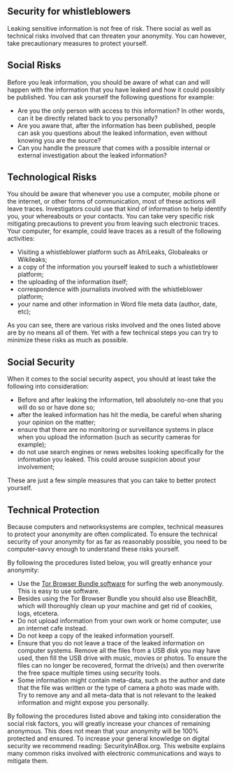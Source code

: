 
## Security for whistleblowers

Leaking sensitive information is not free of risk. There social as well as technical risks involved that can threaten your anonymity. You can however, take precautionary measures to protect yourself.

## Social Risks

Before you leak information, you should be aware of what can and will happen with the information that you have leaked and how it could possibly be published. You can ask yourself the following questions for example:

* Are you the only person with access to this information? In other words, can it be directly related back to you personally?
* Are you aware that, after the information has been published, people can ask you questions about the leaked information, even without knowing you are the source?
* Can you handle the pressure that comes with a possible internal or external investigation about the leaked information?

## Technological Risks

You should be aware that whenever you use a computer, mobile phone or the internet, or other forms of communication, most of these actions will leave traces. Investigators could use that kind of information to help identify you, your whereabouts or your contacts. You can take very specific risk mitigating precautions to prevent you from leaving such electronic traces. Your computer, for example, could leave traces as a result of the following activities:

* Visiting a whistleblower platform such as AfriLeaks, Globaleaks or Wikileaks;
* a copy of the information you yourself leaked to such a whistleblower platform;
* the uploading of the information itself;
* correspondence with journalists involved with the whistleblower platform;
* your name and other information in Word file meta data (author, date, etc);

As you can see, there are various risks involved and the ones listed above are by no means all of them. Yet with a few technical steps you can try to minimize these risks as much as possible.

## Social Security

When it comes to the social security aspect, you should at least take the following into consideration:

* Before and after leaking the information, tell absolutely no-one that you will do so or have done so;
* after the leaked information has hit the media, be careful when sharing your opinion on the matter;
* ensure that there are no monitoring or surveillance systems in place when you upload the information (such as security cameras for example);
* do not use search engines or news websites looking specifically for the information you leaked. This could arouse suspicion about your involvement;

These are just a few simple measures that you can take to better protect yourself.

## Technical Protection

Because computers and networksystems are complex, technical measures to protect your anonymity are often complicated. To ensure the technical security of your anonymity for as far as reasonably possible, you need to be computer-savvy enough to understand these risks yourself.

By following the procedures listed below, you will greatly enhance your anonymity:

* Use the [Tor Browser Bundle software](https://www.torproject.org/download/download-easy.html.en) for surfing the web anonymously. This is easy to use software.
* Besides using the Tor Browser Bundle you should also use BleachBit, which will thoroughly clean up your machine and get rid of cookies, logs, etcetera.
* Do not upload information from your own work or home computer, use an internet cafe instead.
* Do not keep a copy of the leaked information yourself.
* Ensure that you do not leave a trace of the leaked information on computer systems. Remove all the files from a USB disk you may have used, then fill the USB drive with music, movies or photos. To ensure the files can no longer be recovered, format the drive(s) and then overwrite the free space multiple times using security tools.
* Some information might contain meta-data, such as the author and date that the file was written or the type of camera a photo was made with. Try to remove any and all meta-data that is not relevant to the leaked information and might expose you personally.

By following the procedures listed above and taking into consideration the social risk factors, you will greatly increase your chances of remaining anonymous. This does not mean that your anonymity will be 100% protected and ensured. To increase your general knowledge on digital security we recommend reading: SecurityInABox.org.
This website explains many common risks involved with electronic communications and ways to mitigate them.
